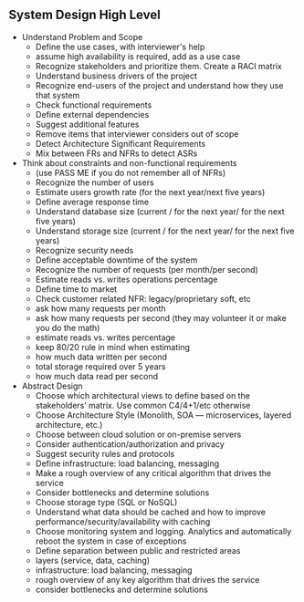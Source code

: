 ## System Design High Level 
- Understand Problem and Scope
    - Define the use cases, with interviewer's help
    - assume high availability is required, add as a use case
    - Recognize stakeholders and prioritize them. Create a RACI matrix
    - Understand business drivers of the project
    - Recognize end-users of the project and understand how they use that system
    - Check functional requirements
    - Define external dependencies
    - Suggest additional features
    - Remove items that interviewer considers out of scope
    - Detect Architecture Significant Requirements
    - Mix between FRs and NFRs to detect ASRs
- Think about constraints and non-functional requirements
    - (use PASS ME if you do not remember all of NFRs)
    - Recognize the number of users
    - Estimate users growth rate (for the next year/next five years)
    - Define average response time
    - Understand database size (current / for the next year/ for the next five years)
    - Understand storage size (current / for the next year/ for the next five years)
    - Recognize security needs
    - Define acceptable downtime of the system
    - Recognize the number of requests (per month/per second)
    - Estimate reads vs. writes operations percentage
    - Define time to market
    - Check customer related NFR: legacy/proprietary soft, etc
    - ask how many requests per month
    - ask how many requests per second (they may volunteer it or make you do the math)
    - estimate reads vs. writes percentage
    - keep 80/20 rule in mind when estimating
    - how much data written per second
    - total storage required over 5 years
    - how much data read per second    
- Abstract Design 
    - Choose which architectural views to define based on the stakeholders’ matrix. Use common C4/4+1/etc otherwise
    - Choose Architecture Style (Monolith, SOA — microservices, layered architecture, etc.)
    - Choose between cloud solution or on-premise servers
    - Consider authentication/authorization and privacy
    - Suggest security rules and protocols
    - Define infrastructure: load balancing, messaging
    - Make a rough overview of any critical algorithm that drives the service
    - Consider bottlenecks and determine solutions
    - Choose storage type (SQL or NoSQL)
    - Understand what data should be cached and how to improve performance/security/availability with caching
    - Choose monitoring system and logging. Analytics and automatically reboot the system in case of exceptions
    - Define separation between public and restricted areas
    - layers (service, data, caching)
    - infrastructure: load balancing, messaging
    - rough overview of any key algorithm that drives the service
    - consider bottlenecks and determine solutions        